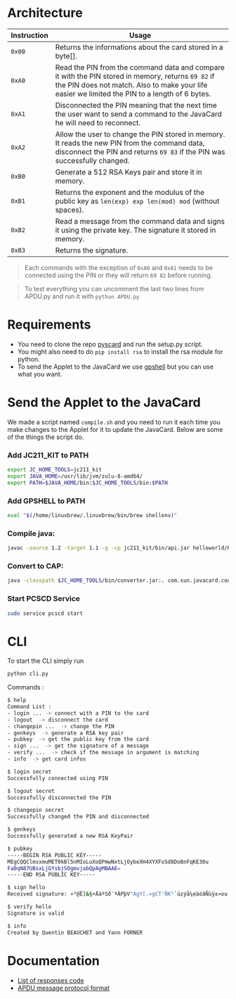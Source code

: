 # Architecture
Instruction | Usage
--- | --- |
```0x00``` | Returns the informations about the card stored in a byte[].
```0xA0``` | Read the PIN from the command data and compare it with the PIN stored in memory, returns ```69 82``` if the PIN does not match. Also to make your life easier we limited the PIN to a length of 6 bytes.
```0xA1``` | Disconnected the PIN meaning that the next time the user want to send a command to the JavaCard he will need to reconnect.
```0xA2``` | Allow the user to change the PIN stored in memory. It reads the new PIN from the command data, disconnect the PIN and returns ```69 83``` if the PIN was successfully changed.
```0xB0``` | Generate a 512 RSA Keys pair and store it in memory.
```0xB1``` | Returns the exponent and the modulus of the public key as ```len(exp) exp len(mod) mod``` (without spaces).
```0xB2``` | Read a message from the command data and signs it using the private key. The signature it stored in memory.
```0xB3``` | Returns the signature.

>Each commands with the exception of ```0xA0``` and ```0xA1``` needs to be connected using the PIN or they will return ```69 82``` before running.

>To test everything you can uncomment the last two lines from APDU.py and run it with ```python APDU.py```

# Requirements

- You need to clone the repo [pyscard](https://github.com/LudovicRousseau/pyscard) and run the setup.py script.
- You might also need to do ```pip install rsa``` to install the rsa module for python.
- To send the Applet to the JavaCard we use [gpshell](https://github.com/kaoh/globalplatform) but you can use what you want.

# Send the Applet to the JavaCard

We made a script named ```compile.sh``` and you need to run it each time you make changes to the Applet for it to update the JavaCard. Below are some of the things the script do.

### Add JC211_KIT to PATH

```sh
export JC_HOME_TOOLS=jc211_kit
export JAVA_HOME=/usr/lib/jvm/zulu-8-amd64/
export PATH=$JAVA_HOME/bin:$JC_HOME_TOOLS/bin:$PATH
```

### Add GPSHELL to PATH

```sh
eval "$(/home/linuxbrew/.linuxbrew/bin/brew shellenv)"
```

### Compile java:

```sh
javac -source 1.2 -target 1.1 -g -cp jc211_kit/bin/api.jar helloworld/Helloworld.java
```

### Convert to CAP:

```sh
java -classpath $JC_HOME_TOOLS/bin/converter.jar:. com.sun.javacard.converter.Converter -verbose -exportpath $JC_HOME_TOOLS/api_export_files:helloworld -classdir . -applet 0xa0:0x0:0x0:0x0:0x62:0x3:0x1:0xc:0x6:0x1:0x2 Helloworld helloworld 0x0a:0x0:0x0:0x0:0x62:0x3:0x1:0xc:0x6:0x1 1.0
```

### Start PCSCD Service

```sh
sudo service pcscd start
```

# CLI

To start the CLI simply run
```sh
python cli.py
```
Commands :

```sh
$ help
Command List :
- login ... -> connect with a PIN to the card
- logout  -> disconnect the card
- changepin ...  -> change the PIN
- genkeys  -> generate a RSA key pair
- pubkey  -> get the public key from the card
- sign ...  -> get the signature of a message
- verify ...  -> check if the message in argument is matching
- info  -> get card infos
```
```sh
$ login secret
Successfully connected using PIN
```
```sh
$ logout secret
Successfully disconnected the PIN
```
```sh
$ changepin secret
Successfully changed the PIN and disconnected
```
```sh
$ genkeys
Successfully generated a new RSA KeyPair
```
```sh
$ pubkey
-----BEGIN RSA PUBLIC KEY-----
MEgCQQClmsxmuMET0kBl5nMIoLuXoQPmwNxtLjOybeXH4XYXFo5d8DoBnFqKE30u
Fa0qN87UBsxLjGYsbjSOgmvjabQpAgMBAAE=
-----END RSA PUBLIC KEY-----
```
```sh
$ sign hello 
Received signature: ¤³@Ë]&§+ÄàºSð¨ªÂPþV"AgY[.»gCT'ÑK³`üzýå¼eàóâÑù­ÿ±»ou:V
```
```sh
$ verify hello
Signature is valid
```
```sh
$ info
Created by Quentin BEAUCHET and Yann FORNER
```


# Documentation

- [List of responses code](https://www.eftlab.com/knowledge-base/complete-list-of-apdu-responses)
- [APDU message protocol format](https://en.wikipedia.org/wiki/Smart_card_application_protocol_data_unit)
